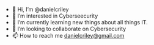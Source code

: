 - 👋 Hi, I’m @danielcriley
- 👀 I’m interested in Cyberseecurity
- 🌱 I’m currently learning new things about all things IT.
- 💞️ I’m looking to collaborate on Cybersecurity
- 📫 How to reach me danielcriley@gmail.com

<!---
danielcriley/danielcriley is a ✨ special ✨ repository because its `README.md` (this file) appears on your GitHub profile.
You can click the Preview link to take a look at your changes
